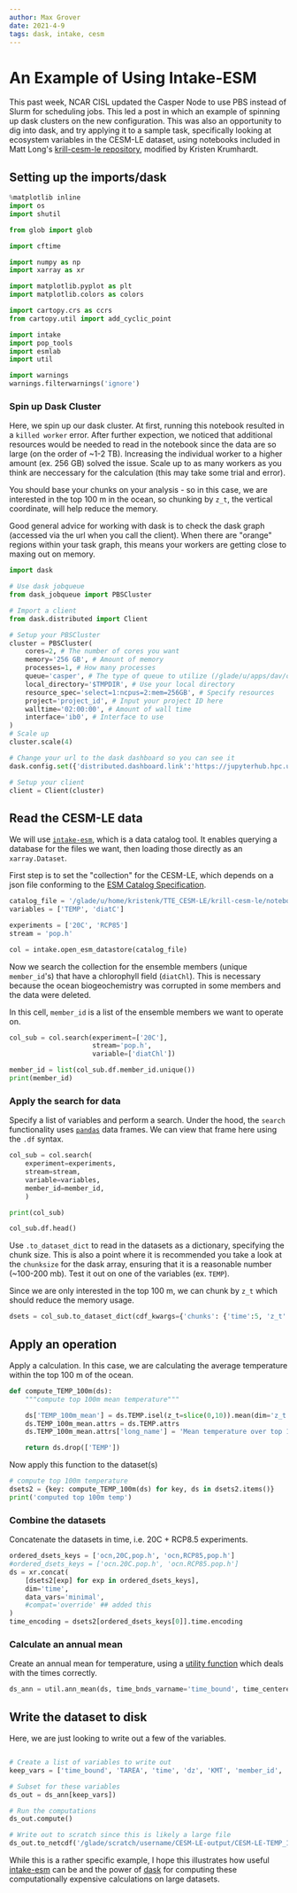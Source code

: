 ```yaml
---
author: Max Grover
date: 2021-4-9
tags: dask, intake, cesm
---
```


# An Example of Using Intake-ESM

This past week, NCAR CISL updated the Casper Node to use PBS instead of Slurm for scheduling jobs. This led a post in which an example of spinning up dask clusters on the new configuration. This was also an opportunity to dig into dask, and try applying it to a sample task, specifically looking at ecosystem variables in the CESM-LE dataset, using notebooks included in Matt Long's [krill-cesm-le repository](https://github.com/matt-long/krill-cesm-le), modified by Kristen Krumhardt.

## Setting up the imports/dask

```python
%matplotlib inline
import os
import shutil

from glob import glob

import cftime

import numpy as np
import xarray as xr

import matplotlib.pyplot as plt
import matplotlib.colors as colors

import cartopy.crs as ccrs
from cartopy.util import add_cyclic_point

import intake
import pop_tools
import esmlab
import util

import warnings
warnings.filterwarnings('ignore')
```

### Spin up Dask Cluster

Here, we spin up our dask cluster. At first, running this notebook resulted in a `killed worker` error. After further expection, we noticed that additional resources would be needed to read in the notebook since the data are so large (on the order of ~1-2 TB). Increasing the individual worker to a higher amount (ex. 256 GB) solved the issue. Scale up to as many workers as you think are neccessary for the calculation (this may take some trial and error).

You should base your chunks on your analysis - so in this case, we are interested in the top 100 m in the ocean, so chunking by `z_t`, the vertical coordinate, will help reduce the memory.

Good general advice for working with dask is to check the dask graph (accessed via the url when you call the client). When there are "orange" regions within your task graph, this means your workers are getting close to maxing out on memory.

```python
import dask

# Use dask jobqueue
from dask_jobqueue import PBSCluster

# Import a client
from dask.distributed import Client

# Setup your PBSCluster
cluster = PBSCluster(
    cores=2, # The number of cores you want
    memory='256 GB', # Amount of memory
    processes=1, # How many processes
    queue='casper', # The type of queue to utilize (/glade/u/apps/dav/opt/usr/bin/execcasper)
    local_directory='$TMPDIR', # Use your local directory
    resource_spec='select=1:ncpus=2:mem=256GB', # Specify resources
    project='project_id', # Input your project ID here
    walltime='02:00:00', # Amount of wall time
    interface='ib0', # Interface to use
)
# Scale up
cluster.scale(4)

# Change your url to the dask dashboard so you can see it
dask.config.set({'distributed.dashboard.link':'https://jupyterhub.hpc.ucar.edu/stable/user/{USER}/proxy/{port}/status'})

# Setup your client
client = Client(cluster)
```

## Read the CESM-LE data

We will use [`intake-esm`](https://intake-esm.readthedocs.io/en/latest/), which is a data catalog tool.
It enables querying a database for the files we want, then loading those directly as an `xarray.Dataset`.

First step is to set the "collection" for the CESM-LE, which depends on a json file conforming to the [ESM Catalog Specification](https://github.com/NCAR/esm-collection-spec).

```python
catalog_file = '/glade/u/home/kristenk/TTE_CESM-LE/krill-cesm-le/notebooks/data/glade-cesm1-le.json'
variables = ['TEMP', 'diatC']

experiments = ['20C', 'RCP85']
stream = 'pop.h'

col = intake.open_esm_datastore(catalog_file)
```

Now we search the collection for the ensemble members (unique `member_id`'s) that have a chlorophyll field (`diatChl`). This is necessary because the ocean biogeochemistry was corrupted in some members and the data were deleted.

In this cell, `member_id` is a list of the ensemble members we want to operate on.

```python
col_sub = col.search(experiment=['20C'],
                     stream='pop.h',
                     variable=['diatChl'])

member_id = list(col_sub.df.member_id.unique())
print(member_id)
```

### Apply the search for data

Specify a list of variables and perform a search. Under the hood, the `search` functionality uses [`pandas`](https://pandas.pydata.org/) data frames. We can view that frame here using the `.df` syntax.

```python
col_sub = col.search(
    experiment=experiments,
    stream=stream,
    variable=variables,
    member_id=member_id,
    )

print(col_sub)

col_sub.df.head()
```

Use `.to_dataset_dict` to read in the datasets as a dictionary, specifying the chunk size. This is also a point where it is recommended you take a look at the `chunksize` for the dask array, ensuring that it is a reasonable number (~100-200 mb). Test it out on one of the variables (ex. `TEMP`).

Since we are only interested in the top 100 m, we can chunk by `z_t` which should reduce the memory usage.

```python
dsets = col_sub.to_dataset_dict(cdf_kwargs={'chunks': {'time':5, 'z_t':-1}, 'decode_times': False})
```

## Apply an operation

Apply a calculation. In this case, we are calculating the average temperature within the top 100 m of the ocean.

```python
def compute_TEMP_100m(ds):
    """compute top 100m mean temperature"""

    ds['TEMP_100m_mean'] = ds.TEMP.isel(z_t=slice(0,10)).mean(dim='z_t')
    ds.TEMP_100m_mean.attrs = ds.TEMP.attrs
    ds.TEMP_100m_mean.attrs['long_name'] = 'Mean temperature over top 100m'

    return ds.drop(['TEMP'])
```

Now apply this function to the dataset(s)

```python
# compute top 100m temperature
dsets2 = {key: compute_TEMP_100m(ds) for key, ds in dsets2.items()}
print('computed top 100m temp')
```

### Combine the datasets

Concatenate the datasets in time, i.e. 20C + RCP8.5 experiments.

```python
ordered_dsets_keys = ['ocn,20C,pop.h', 'ocn,RCP85,pop.h']
#ordered_dsets_keys = ['ocn.20C.pop.h', 'ocn.RCP85.pop.h']
ds = xr.concat(
    [dsets2[exp] for exp in ordered_dsets_keys],
    dim='time',
    data_vars='minimal',
    #compat='override' ## added this
)
time_encoding = dsets2[ordered_dsets_keys[0]].time.encoding
```

### Calculate an annual mean

Create an annual mean for temperature, using a [utility function](https://github.com/matt-long/krill-cesm-le/blob/master/notebooks/util.py#L185) which deals with the times correctly.

```python
ds_ann = util.ann_mean(ds, time_bnds_varname='time_bound', time_centered=True)
```

## Write the dataset to disk

Here, we are just looking to write out a few of the variables.

```python

# Create a list of variables to write out
keep_vars = ['time_bound', 'TAREA', 'time', 'dz', 'KMT', 'member_id', 'TLAT', 'TLONG', 'TEMP_100m_mean']

# Subset for these variables
ds_out = ds_ann[keep_vars])

# Run the computations
ds_out.compute()

# Write out to scratch since this is likely a large file
ds_out.to_netcdf('/glade/scratch/username/CESM-LE-output/CESM-LE-TEMP_100m_mean.nc')
```

While this is a rather specific example, I hope this illustrates how useful [intake-esm](https://github.com/intake/intake-esm) can be and the power of [dask](https://docs.dask.org/en/latest/) for computing these computationally expensive calculations on large datasets.
